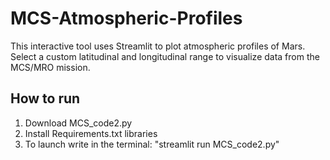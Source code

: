 # MCS-Atmospheric-Profiles
This interactive tool uses Streamlit to plot atmospheric profiles of Mars. Select a custom latitudinal and longitudinal range to visualize data from the MCS/MRO mission.

## How to run
1. Download MCS_code2.py
2. Install Requirements.txt libraries
3. To launch write in the terminal: "streamlit run MCS_code2.py"
